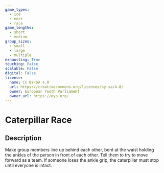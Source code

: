 ```yaml
---
game_types:
  - ice
  - ener
  - race
game_lengths:
  - short
  - medium
group_sizes:
  - small
  - large
  - multiple
exhausting: True
touching: False
scalable: False
digital: False
license:
  name: CC BY-SA 4.0
  url: https://creativecommons.org/licenses/by-sa/4.0/
  owner: European Youth Parliament
  owner_url: https://eyp.org/
---
```

# Caterpillar Race

## Description
Make group members line up behind each other, bent at the waist holding the
ankles of the person in front of each other. Tell them to try to move forward as a team. If someone loses the ankle grip, the caterpillar must stop until everyone is intact.
